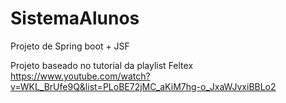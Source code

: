 # SistemaAlunos
Projeto de Spring boot + JSF

Projeto baseado no tutorial da playlist Feltex https://www.youtube.com/watch?v=WKL_BrUfe9Q&list=PLoBE72jMC_aKiM7hg-o_JxaWJvxiBBLo2
